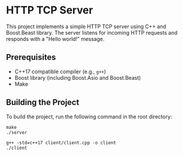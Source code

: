 

# HTTP TCP Server

This project implements a simple HTTP TCP server using C++ and Boost.Beast library. The server listens for incoming HTTP requests and responds with a "Hello world!" message.

## Prerequisites

- C++17 compatible compiler (e.g., `g++`)  
- Boost library (including Boost.Asio and Boost.Beast)  
- Make  

## Building the Project

To build the project, run the following command in the root directory:

```
make
./server

g++ -std=c++17 client/client.cpp -o client
./client
```
